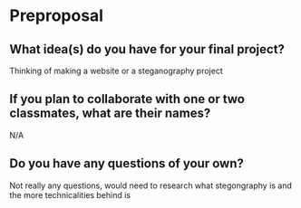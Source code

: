 # Preproposal

## What idea(s) do you have for your final project?

Thinking of making a website or a steganography project

## If you plan to collaborate with one or two classmates, what are their names?

N/A

## Do you have any questions of your own?

Not really any questions, would need to research what stegongraphy is and the more technicalities behind is
